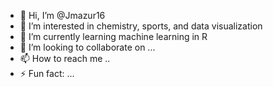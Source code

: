 - 👋 Hi, I’m @Jmazur16
- 👀 I’m interested in chemistry, sports, and data visualization
- 🌱 I’m currently learning machine learning in R
- 💞️ I’m looking to collaborate on ...
- 📫 How to reach me ..
- ⚡ Fun fact: ...

<!---
Jmazur16/Jmazur16 is a ✨ special ✨ repository because its `README.md` (this file) appears on your GitHub profile.
You can click the Preview link to take a look at your changes.
--->
